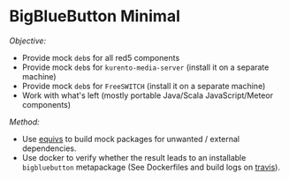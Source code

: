 BigBlueButton Minimal
=====================

*Objective:*

* Provide mock `deb`s for all red5 components
* Provide mock `deb`s for `kurento-media-server` (install it on a separate machine)
* Provide mock `deb`s for `FreeSWITCH` (install it on a separate machine)
* Work with what's left (mostly portable Java/Scala JavaScript/Meteor components)

*Method:*

* Use [equivs][1] to build mock packages for unwanted / external dependencies.
* Use docker to verify whether the result leads to an installable
  `bigbluebutton` metapackage (See Dockerfiles and build logs on [travis][2]).

[1]: https://packages.debian.org/buster/equivs
[2]: https://travis-ci.org/github/znerol/bbb-minimal
